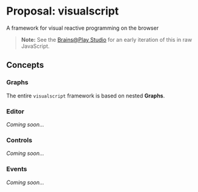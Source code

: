 # Proposal: visualscript
A framework for visual reactive programming on the browser

> **Note:** See the [Brains@Play Studio](https://app.brainsatplay.com/#studio) for an early iteration of this in raw JavaScript.

## Concepts
### Graphs
The entire `visualscript` framework is based on nested **Graphs**.

### Editor
*Coming soon...*

### Controls
*Coming soon...*

### Events
*Coming soon...*



